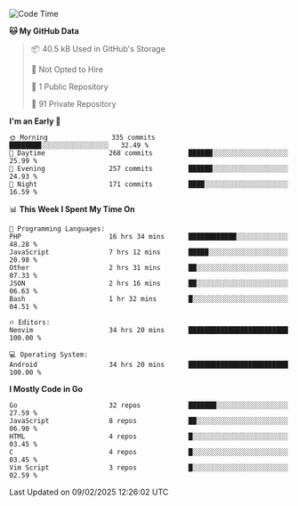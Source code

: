 
<!--START_SECTION:waka-->
![Code Time](http://img.shields.io/badge/Code%20Time-5%2C707%20hrs%201%20min-blue)

**🐱 My GitHub Data** 

> 📦 40.5 kB Used in GitHub's Storage 
 > 
> 🚫 Not Opted to Hire
 > 
> 📜 1 Public Repository 
 > 
> 🔑 91 Private Repository 
 > 
**I'm an Early 🐤** 

```text
🌞 Morning                335 commits         ████████░░░░░░░░░░░░░░░░░   32.49 % 
🌆 Daytime                268 commits         ██████░░░░░░░░░░░░░░░░░░░   25.99 % 
🌃 Evening                257 commits         ██████░░░░░░░░░░░░░░░░░░░   24.93 % 
🌙 Night                  171 commits         ████░░░░░░░░░░░░░░░░░░░░░   16.59 % 
```


📊 **This Week I Spent My Time On** 

```text
💬 Programming Languages: 
PHP                      16 hrs 34 mins      ████████████░░░░░░░░░░░░░   48.28 % 
JavaScript               7 hrs 12 mins       █████░░░░░░░░░░░░░░░░░░░░   20.98 % 
Other                    2 hrs 31 mins       ██░░░░░░░░░░░░░░░░░░░░░░░   07.33 % 
JSON                     2 hrs 16 mins       ██░░░░░░░░░░░░░░░░░░░░░░░   06.63 % 
Bash                     1 hr 32 mins        █░░░░░░░░░░░░░░░░░░░░░░░░   04.51 % 

🔥 Editors: 
Neovim                   34 hrs 20 mins      █████████████████████████   100.00 % 

💻 Operating System: 
Android                  34 hrs 20 mins      █████████████████████████   100.00 % 
```

**I Mostly Code in Go** 

```text
Go                       32 repos            ███████░░░░░░░░░░░░░░░░░░   27.59 % 
JavaScript               8 repos             ██░░░░░░░░░░░░░░░░░░░░░░░   06.90 % 
HTML                     4 repos             █░░░░░░░░░░░░░░░░░░░░░░░░   03.45 % 
C                        4 repos             █░░░░░░░░░░░░░░░░░░░░░░░░   03.45 % 
Vim Script               3 repos             █░░░░░░░░░░░░░░░░░░░░░░░░   02.59 % 
```




 Last Updated on 09/02/2025 12:26:02 UTC
<!--END_SECTION:waka-->
